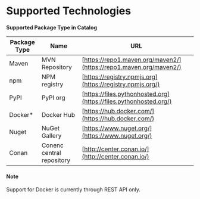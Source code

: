 # Supported Technologies

**Supported Package Type in Catalog**

| Package Type | Name                       | URL                                                                |
| ------------ | -------------------------- | ------------------------------------------------------------------ |
| Maven        | MVN Repository             | [https://repo1.maven.org/maven2/](https://repo1.maven.org/maven2/) |
| npm          | NPM registry               | [https://registry.npmjs.org](https://registry.npmjs.org/)          |
| PyPI         | PyPI org                   | [https://files.pythonhosted.org](https://files.pythonhosted.org/)  |
| Docker\*     | Docker Hub                 | [https://hub.docker.com/](https://hub.docker.com/)                 |
| Nuget        | NuGet Gallery              | [https://www.nuget.org/](https://www.nuget.org/)                   |
| Conan        | Conenc central repository  | [http://center.conan.io/](http://center.conan.io/)                 |

#### Note

Support for Docker is currently through REST API only.
